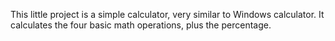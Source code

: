 This little project is a simple calculator, very similar to Windows calculator.
It calculates the four basic math operations, plus the percentage.